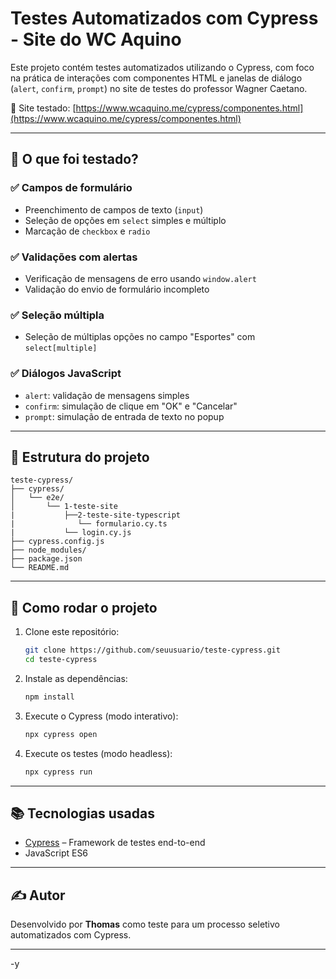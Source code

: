 # Testes Automatizados com Cypress - Site do WC Aquino

Este projeto contém testes automatizados utilizando o Cypress, com foco na prática de interações com componentes HTML e janelas de diálogo (`alert`, `confirm`, `prompt`) no site de testes do professor Wagner Caetano.

📍 Site testado: [https://www.wcaquino.me/cypress/componentes.html](https://www.wcaquino.me/cypress/componentes.html)

---

## 🧪 O que foi testado?

### ✅ Campos de formulário
- Preenchimento de campos de texto (`input`)
- Seleção de opções em `select` simples e múltiplo
- Marcação de `checkbox` e `radio`

### ✅ Validações com alertas
- Verificação de mensagens de erro usando `window.alert`
- Validação do envio de formulário incompleto

### ✅ Seleção múltipla
- Seleção de múltiplas opções no campo "Esportes" com `select[multiple]`

### ✅ Diálogos JavaScript
- `alert`: validação de mensagens simples
- `confirm`: simulação de clique em "OK" e "Cancelar"
- `prompt`: simulação de entrada de texto no popup

---

## 📁 Estrutura do projeto

```
teste-cypress/
├── cypress/
│   └── e2e/
│       └── 1-teste-site
|           ├──2-teste-site-typescript
|              └── formulario.cy.ts
|           └── login.cy.js
├── cypress.config.js
├── node_modules/
├── package.json
└── README.md
```

---

## 🚀 Como rodar o projeto

1. Clone este repositório:
   ```bash
   git clone https://github.com/seuusuario/teste-cypress.git
   cd teste-cypress
   ```

2. Instale as dependências:
   ```bash
   npm install
   ```

3. Execute o Cypress (modo interativo):
   ```bash
   npx cypress open
   ```

4. Execute os testes (modo headless):
   ```bash
   npx cypress run
   ```

---

## 📚 Tecnologias usadas

- [Cypress](https://www.cypress.io/) – Framework de testes end-to-end
- JavaScript ES6

---

## ✍️ Autor

Desenvolvido por **Thomas** como teste para um processo seletivo automatizados com Cypress.

---
-y
   ```

